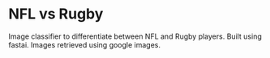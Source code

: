 # NFL vs Rugby
Image classifier to differentiate between NFL and Rugby players. Built using fastai.
Images retrieved using google images.
